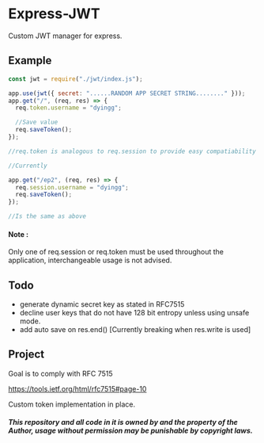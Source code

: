 # Express-JWT

Custom JWT manager for express.

## Example

```js
const jwt = require("./jwt/index.js");

app.use(jwt({ secret: "......RANDOM APP SECRET STRING........" }));
app.get("/", (req, res) => {
  req.token.username = "dyingg";

  //Save value
  req.saveToken();
});

//req.token is analogous to req.session to provide easy compatiability with express-session replacement(TODO)

//Currently

app.get("/ep2", (req, res) => {
  req.session.username = "dyingg";
  req.saveToken();
});

//Is the same as above
```

#### Note :

Only one of req.session or req.token must be used throughout the application, interchangeable usage is not advised.

## Todo

- generate dynamic secret key as stated in RFC7515
- decline user keys that do not have 128 bit entropy unless using unsafe mode.
- add auto save on res.end() [Currently breaking when res.write is used]

## Project

Goal is to comply with RFC 7515

https://tools.ietf.org/html/rfc7515#page-10

Custom token implementation in place.

##### This repository and all code in it is owned by and the property of the Author, usage without permission may be punishable by copyright laws.
